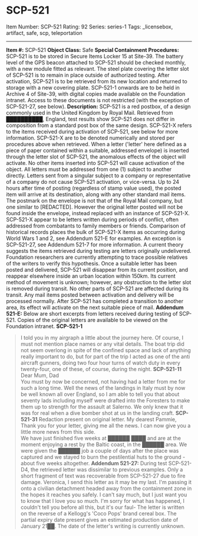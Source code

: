 # SCP-521
Item Number: SCP-521
Rating: 92
Series: series-1
Tags: _licensebox, artifact, safe, scp, teleportation

---

**Item #:** SCP-521
**Object Class:** Safe
**Special Containment Procedures:** SCP-521 is to be stored in Secure Items Locker 15 at Site-39. The battery level of the GPS beacon attached to SCP-521 should be checked monthly, with a new module fitted as relevant. The steel plate covering the letter slot of SCP-521 is to remain in place outside of authorized testing.
After activation, SCP-521 is to be retrieved from its new location and returned to storage with a new covering plate. SCP-521-1 onwards are to be held in Archive 4 of Site-39, with digital copies made available on the Foundation intranet. Access to these documents is not restricted (with the exception of SCP-521-27, see below).
**Description:** SCP-521 is a red postbox, of a design commonly used in the United Kingdom by Royal Mail. Retrieved from ██████████, England, test results show SCP-521 does not differ in composition from a standard post box of the same design. SCP-521-X refers to the items received during activation of SCP-521, see below for more information.
SCP-521-X are to be denoted numerically and stored per procedures above when retrieved.
When a letter ('letter' here defined as a piece of paper contained within a suitable, addressed envelope) is inserted through the letter slot of SCP-521, the anomalous effects of the object will activate. No other items inserted into SCP-521 will cause activation of the object. All letters must be addressed from one (1) subject to another directly. Letters sent from a singular subject to a company or representative of a company do not cause SCP-521 activation, or vice-versa.
Up to 24 hours after time of posting (regardless of stamp value used), the posted item will arrive at its destination, along with any other standard mail items. The postmark on the envelope is not that of the Royal Mail company, but one similar to [REDACTED]. However the original letter posted will not be found inside the envelope, instead replaced with an instance of SCP-521-X.
SCP-521-X appear to be letters written during periods of conflict, often addressed from combatants to family members or friends. Comparison of historical records places the bulk of SCP-521-X items as occurring during World Wars 1 and 2, see Addendum 521-E for examples. An exception is SCP-521-27, see Addendum 521-7 for more information.
A current theory suggests the items retrieved during testing are letters originally undelivered. Foundation researchers are currently attempting to trace possible relatives of the writers to verify this hypothesis.
Once a suitable letter has been posted and delivered, SCP-521 will disappear from its current position, and reappear elsewhere inside an urban location within 150km. Its current method of movement is unknown; however, any obstruction to the letter slot is removed during transit. No other parts of SCP-521 are affected during its transit. Any mail items posted between activation and delivery will be processed normally. After SCP-521 has completed a transition to another area, its effect will activate on the next suitable piece of mail.
**Addendum 521-E:** Below are short excerpts from letters received during testing of SCP-521. Copies of the original letters are available to be viewed on the Foundation intranet.
**SCP-521-1**
> I told you in my airgraph a little about the journey here. Of course, I must not mention place names or any vital details. The boat trip did not seem overlong in spite of the confined space and lack of anything really important to do, but for part of the trip I acted as one of the anti aircraft gunners, doing two four hour turns of watch duty in every twenty-four, one of these, of course, during the night.
**SCP-521-11**
> Dear Mum, Dad  
>  You must by now be concerned, not having had a letter from me for such a long time. Well the news of the landings in Italy must by now be well known all over England, so I am able to tell you that about seventy lads including myself were drafted into the Foresters to make them up to strength for the assault at Salerno. We only knew that it was for real when a dive bomber shot at us in the landing craft.
**SCP-521-31** Redaction present on original letter.
> My dearest Pammie,  
>  Thank you for your letter, giving me all the news. I can now give you a little more news from this side.  
>  We have just finished five weeks at ██████ ████ and are at the moment enjoying a rest by the Baltic coast, in the ██████ area. We were given the ██████ job a couple of days after the place was captured and we stayed to burn the pestilential huts to the ground - about five weeks altogether.
**Addendum 521-27:** During test SCP-521-D4, the retrieved letter was dissimilar to previous examples. Only a short fragment of text was recoverable from SCP-521-27 due to fire damage.
> Veronica, I send this letter as it may be my last. I'm passing it onto a civilian detachment headed away from the containment zone in the hopes it reaches you safely. I can't say much, but I just want you to know that I love you so much. I'm sorry for what has happened, I couldn't tell you before all this, but it's our faul-
The letter is written on the reverse of a Kellogg's 'Coco Pops' brand cereal box. The partial expiry date present gives an estimated production date of January 21██. The date of the letter's writing is currently unknown.